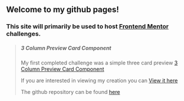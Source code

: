 ## Welcome to my github pages!
### This site will primarily be used to host [Frontend Mentor](https://frontendmentor.io) challenges.

> ##### 3 Column Preview Card Component
> My first completed challenge was a simple three card preview [3 Column Preview Card Component](https://www.frontendmentor.io/challenges/3column-preview-card-component-pH92eAR2-)
>
> If you are interested in viewing my creation you can [View it here](https://zckmccy10.github.io/3-column-preview/)
>
> The github repository can be found [here](https://github.com/Zckmccy10/3-column-preview)
